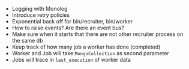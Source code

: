 * Logging with Monolog
* Introduce retry policies
* Exponential back off for bin/recruiter, bin/worker
* How to raise events? Are there an event bus?
* Make sure when it starts that there are not other recruiter process on the same db
* Keep track of how many job a worker has done (completed)
* Worker and Job will take `MongoCollection` as second parameter
* Jobs will trace in `last_execution` of worker data
